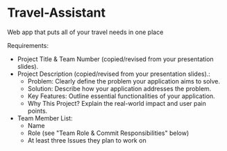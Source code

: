 # Travel-Assistant
Web app that puts all of your travel needs in one place

Requirements:
- Project Title & Team Number (copied/revised from your presentation slides).
- Project Description (copied/revised from your presentation slides).:
  - Problem: Clearly define the problem your application aims to solve.
  - Solution: Describe how your application addresses the problem.
  - Key Features: Outline essential functionalities of your application.
  - Why This Project? Explain the real-world impact and user pain points.
- Team Member List:
  - Name
  - Role (see "Team Role & Commit Responsibilities" below)
  - At least three Issues they plan to work on
